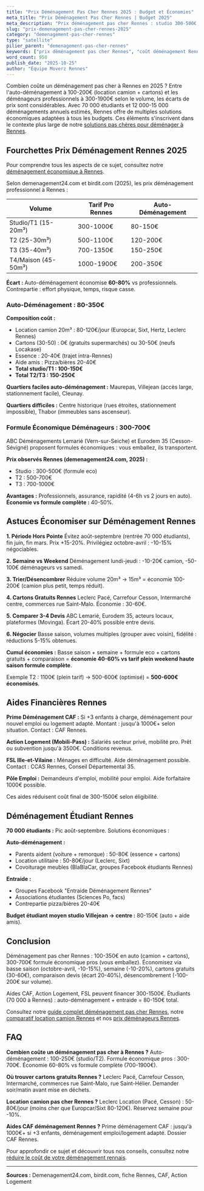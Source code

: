 ```yaml
---
title: "Prix Déménagement Pas Cher Rennes 2025 : Budget et Économies"
meta_title: "Prix Déménagement Pas Cher Rennes | Budget 2025"
meta_description: "Prix déménagement pas cher Rennes : studio 300-500€, T2 500-700€, T3 700-1000€. Auto-déménagement dès 100€. Économisez jusqu'à 60%."
slug: "prix-demenagement-pas-cher-rennes-2025"
category: "demenagement-pas-cher-rennes"
type: "satellite"
pilier_parent: "demenagement-pas-cher-rennes"
keywords: ["prix déménagement pas cher Rennes", "coût déménagement Rennes", "budget déménagement économique"]
word_count: 950
publish_date: "2025-10-25"
author: "Équipe Moverz Rennes"
---
```


Combien coûte un déménagement pas cher à Rennes en 2025 ? Entre l'auto-déménagement à 100-200€ (location camion + cartons) et les déménageurs professionnels à 300-1900€ selon le volume, les écarts de prix sont considérables. Avec 70 000 étudiants et 12 000-15 000 déménagements annuels estimés, Rennes offre de multiples solutions économiques adaptées à tous les budgets. Ces éléments s'inscrivent dans le contexte plus large de notre [solutions pas chères pour déménager à Rennes](/blog/demenagement-rennes/demenagement-pas-cher-rennes).

## Fourchettes Prix Déménagement Rennes 2025

Pour comprendre tous les aspects de ce sujet, consultez notre [déménagement économique à Rennes](/blog/demenagement-rennes/demenagement-pas-cher-rennes).

Selon demenagement24.com et birdit.com (2025), les prix déménagement professionnel à Rennes :

| Volume | Tarif Pro Rennes | Auto-Déménagement |
|--------|------------------|-------------------|
| Studio/T1 (15-20m³) | 300-1000€ | 80-150€ |
| T2 (25-30m³) | 500-1100€ | 120-200€ |
| T3 (35-40m³) | 700-1350€ | 150-250€ |
| T4/Maison (45-50m³) | 1000-1900€ | 200-350€ |

**Écart :** Auto-déménagement économise **60-80%** vs professionnels. Contrepartie : effort physique, temps, risque casse.

### Auto-Déménagement : 80-350€

**Composition coût :**
- Location camion 20m³ : 80-120€/jour (Europcar, Sixt, Hertz, Leclerc Rennes)
- Cartons (30-50) : 0€ (gratuits supermarchés) ou 30-50€ (neufs Locakase)
- Essence : 20-40€ (trajet intra-Rennes)
- Aide amis : Pizza/bières 20-40€
- **Total studio/T1 : 100-150€**
- **Total T2/T3 : 150-250€**

**Quartiers faciles auto-déménagement :** Maurepas, Villejean (accès large, stationnement facile), Cleunay. 

**Quartiers difficiles :** Centre historique (rues étroites, stationnement impossible), Thabor (immeubles sans ascenseur).

### Formule Économique Déménageurs : 300-700€

ABC Déménagements Lemarié (Vern-sur-Seiche) et Eurodem 35 (Cesson-Sévigné) proposent formules économiques : vous emballez, ils transportent.

**Prix observés Rennes (demenagement24.com, 2025) :**
- Studio : 300-500€ (formule eco)
- T2 : 500-700€
- T3 : 700-1000€

**Avantages :** Professionnels, assurance, rapidité (4-6h vs 2 jours en auto). **Économie vs formule complète :** 40-50%.

## Astuces Économiser sur Déménagement Rennes

**1. Période Hors Pointe**
Évitez août-septembre (rentrée 70 000 étudiants), fin juin, fin mars. Prix +15-20%. Privilégiez octobre-avril : -10-15% négociables.

**2. Semaine vs Weekend**
Déménagement lundi-jeudi : -10-20€ camion, -50-100€ déménageurs vs samedi.

**3. Trier/Désencombrer**
Réduire volume 20m³ → 15m³ = économie 100-200€ (camion plus petit, temps réduit).

**4. Cartons Gratuits Rennes**
Leclerc Pacé, Carrefour Cesson, Intermarché centre, commerces rue Saint-Malo. Économie : 30-60€.

**5. Comparer 3-4 Devis**
ABC Lemarié, Eurodem 35, acteurs locaux, plateformes (Movinga). Écart 20-40% possible entre devis.

**6. Négocier**
Basse saison, volumes multiples (grouper avec voisin), fidélité : réductions 5-15% obtenues.

**Cumul économies :** Basse saison + semaine + formule eco + cartons gratuits + comparaison = **économie 40-60% vs tarif plein weekend haute saison formule complète**.

Exemple T2 : 1100€ (plein tarif) → 500-600€ (optimisé) = **500-600€ économisés**.

## Aides Financières Rennes

**Prime Déménagement CAF :**
Si +3 enfants à charge, déménagement pour nouvel emploi ou logement adapté. Montant : jusqu'à 1000€+ selon situation. Contact : CAF Rennes.

**Action Logement (Mobili-Pass) :**
Salariés secteur privé, mobilité pro. Prêt ou subvention jusqu'à 3500€. Conditions revenus.

**FSL Ille-et-Vilaine :**
Ménages en difficulté. Aide déménagement possible. Contact : CCAS Rennes, Conseil Départemental 35.

**Pôle Emploi :**
Demandeurs d'emploi, mobilité pour emploi. Aide forfaitaire 1000€ possible.

Ces aides réduisent coût final de 300-1500€ selon éligibilité.

## Déménagement Étudiant Rennes

**70 000 étudiants :**  Pic août-septembre. Solutions économiques :

**Auto-déménagement :**
- Parents aident (voiture + remorque) : 50-80€ (essence + cartons)
- Location utilitaire : 50-80€/jour (Leclerc, Sixt)
- Covoiturage meubles (BlaBlaCar, groupes Facebook étudiants Rennes)

**Entraide :**
- Groupes Facebook "Entraide Déménagement Rennes"
- Associations étudiantes (Sciences Po, facs)
- Contrepartie pizza/bières 20-40€

**Budget étudiant moyen studio Villejean → centre :** 80-150€ (auto + aide amis).

## Conclusion

Déménagement pas cher Rennes : 100-350€ en auto (camion + cartons), 300-700€ formule économique pros (vous emballez). Économisez via basse saison (octobre-avril, -10-15%), semaine (-10-20%), cartons gratuits (30-60€), comparaison devis (écart 20-40%), désencombrement (-100-200€ sur volume).

Aides CAF, Action Logement, FSL peuvent financer 300-1500€. Étudiants (70 000 à Rennes) : auto-déménagement + entraide = 80-150€ total.

Consultez notre [guide complet déménagement pas cher Rennes](demenagement-pas-cher-rennes), notre [comparatif location camion Rennes](location-camion-demenagement-rennes) et nos [prix déménageurs Rennes](demenageur-rennes-prix).

## FAQ

**Combien coûte un déménagement pas cher à Rennes ?**
Auto-déménagement : 100-250€ (studio/T2). Formule économique pros : 300-700€. Économie 60-80% vs formule complète (700-1900€).

**Où trouver cartons gratuits Rennes ?**
Leclerc Pacé, Carrefour Cesson, Intermarché, commerces rue Saint-Malo, rue Saint-Hélier. Demander soir/matin avant mise en déchets.

**Location camion pas cher Rennes ?**
Leclerc Location (Pacé, Cesson) : 50-80€/jour (moins cher que Europcar/Sixt 80-120€). Réservez semaine pour -10%.

**Aides CAF déménagement Rennes ?**
Prime déménagement CAF : jusqu'à 1000€+ si +3 enfants, déménagement emploi/logement adapté. Dossier CAF Rennes.

Pour approfondir ce sujet et découvrir tous nos conseils, consultez notre [réduire le coût de votre déménagement rennais](/blog/demenagement-rennes/demenagement-pas-cher-rennes).

---
**Sources :** Demenagement24.com, birdit.com, fiche Rennes, CAF, Action Logement

